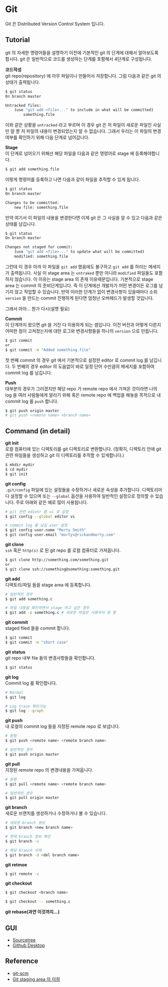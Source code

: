 # Git
Git 은 Distributed Version Control System 입니다.

## Tutorial
git 의 자세한 명령어들을 설명하기 이전에 기본적인 git 의 단계에 대해서 알아보도록 합시다. 
git 은 일반적으로 코드를 생성하는 단계를 포함해서 4단계로 구성됩니다.

__코드작성__    
git repo(repository) 에 아무 파일이나 만들어서 저장합니다. 그럼 다음과 같은 
git 의 상태가 출력됩니다.
```bash
$ git status
On branch master

Untracked files:
    (use "git add <file>..." to include in what will be committed)
        something.file
```
이와 같은 상황을 `untracked` 라고 부르며 이 경우 git 은 저 파일이 
새로운 파일인 사실만 알 뿐 저 파일의 내용이 변경되었는지 알 수 없습니다. 
그래서 우리는 이 파일의 변경여부를 확인하기 위해 다음 단계로 넘어갑니다.

__Stage__    
이 단계로 넘어오기 위해선 해당 파일을 다음과 같은 명령어로 stage 에 등록해야합니다.
```bash
$ git add something.file
```

이렇게 명령어를 등록하고 나면 다음과 같이 파일을 추적할 수 있게 됩니다.
```bash
$ git status
On branch master

Changes to be committed:
    new file: something.file
```

만약 여기서 이 파일의 내용을 변경한다면 이제 git 은 그 사실을 알 수 있고 다음과 같은 
상태를 남깁니다.
```bash
$ git status
On branch master

Changes not staged for commit:
    (use "git add <file>..." to update what will be committed)
    modified: something.file
```

그런데 이 경우 아까 이 파일을 `git add` 했음에도 불구하고 `git add` 를 하라는 메세지가 
출력됩니다. 사실 이 stage area 는 `untraked` 뿐만 아니라 `modified` 파일들도 포함하지 않습니다.
이 이유는 stage area 의 존재 이유때문입니다. 기본적으로 stage area 는 commit 의 준비단계입니다. 
즉 이 단계에선 개발자가 어떤 변경이든 로그를 남기지 않고 작업할 수 있습니다. 만약 
이러한 단계가 없이 변경사항이 있을때마다 소위 `version` 을 만드는 commit 진행하게 된다면 
엄청난 오버헤드가 발생할 것입니다. 

그래서 아아... 뭔가 다시(설명 필요) 

__Commit__    
이 단계까지 왔으면 git 을 거진 다 이용하게 되는 셈입니다. 
이전 버전과 어떻게 다른지 어떠한 점이 고쳐졌는지에 대한 로그와 
변경사항들을 하나의 `version` 으로 만듭니다.

```bash
$ git commit
or
$ git commit -m "Added something.file"
```

첫 번째 commit 의 경우 git 에서 기본적으로 설정한 editor 로 commit log 를 남깁니다.
두 번째의 경우 editor 의 도움없이 바로 일정 단어 수만큼의 메세지를 포함하여 commit 
log 를 남깁니다.

__Push__    
대부분의 경우가 그러겠지만 해당 repo 가 remote repo 에서 가져온 것이라면 
나의 log 을 여러 사람들에게 알리기 위해 혹은 remote repo 에 백업을 해놓을 목적으로 
내 commit log 를 `push` 합니다. 

```bash
$ git push origin master
# git push <remote name> <branch name>
```


## Command (in detail)
__git init__    
로컬 컴퓨터에 있는 디렉토리를 git 디렉토리로 변환합니다. (정확히, 디렉토리 안에 
git 관련 파일들을 생성하고 git 이 디렉토리를 추적할 수 있게합니다.)
```bash
$ mkdir mydir
$ cd mydir
$ git init
```

__git config__    
`.git/config` 파일에 있는 설정들을 수정하거나 새로운 속성을 추가합니다. 디렉토리마다 
설정할 수 있으며 또는 `--global` 옵션을 사용하여 일반적인 설정으로 정의할 수 있습니다. 
주로 아래와 같은 예로 많이 사용됩니다.
```bash
# git 관련 ediotr 를 vi 로 설정 
$ git config --global editor vi

# commit log 를 남길 user 설정
$ git config user.name "Morty Smith"
$ git config user.email "mortys@rickandmorty.com"
```

__git clone__    
`ssh` 혹은 `http(s)` 로 된 git repo 를 로컬 컴퓨터로 가져옵니다.
```bash
$ git clone http://something.com/something.git
or
$ git clone ssh://something@something:something.git
```

__git add__    
디렉토리/파일 들을 stage area 에 등록합니다.

```bash
# 일반적인 경우
$ git add something.c

# 파일 내용을 확인하면서 stage 하고 싶은 경우
$ git add -p something.c # 새로운 파일은 사용하지 못 함
```

__git commit__    
staged filed 들을 commit 합니다.
```bash
$ git commit
$ git commit -m "short case"
```

__git status__    
git repo 내부 file 들의 변경사항들을 확인합니다.
```bash
$ git status
```

__git log__    
Commit log 를 확인합니다.
```bash
# Normal
$ git log

# Log trace 확인가능
$ git log --graph
```

__git push__    
내 로컬의 commit log 들을 지정된 remote repo 로 보냅니다.
```bash
# 원형
$ git push <remote name> <remote branch name>

# 일반적인 경우
$ git push origin master

```

__git pull__    
지정된 remote repo 의 변경내용을 가져옵니다.
```bash
# 원형
$ git pull <remote name> <remote branch name>

# 일반적인 경우
$ git pull origin master
```

__git branch__    
새로운 브랜치를 생성하거나 수정하거나 볼 수 있습니다.
```bash
# 새로운 branch 생성
$ git branch <new branch name>

# 현재 branch 정보 확인
$ git branch -v

# 해당 branch 삭제
$ git branch -d <del branch name>
```

__git retmoe__    
```bash
$ git remote -v
```


__git checkout__    
```bash
$ git checkout <branch name>

$ git checkout -- something.c
```

__git rebase(과연 이것까지...)__


## GUI
* [Sourcetree](https://www.sourcetreeapp.com/)
* [Github Desktop](https://desktop.github.com/)




## Reference
* [git-scm](https://git-scm.com/)
* [Git staging area 의 이점](https://blog.npcode.com/2012/10/23/git%EC%9D%98-staging-area%EB%8A%94-%EC%96%B4%EB%96%A4-%EC%A0%90%EC%9D%B4-%EC%9C%A0%EC%9A%A9%ED%95%9C%EA%B0%80/)
